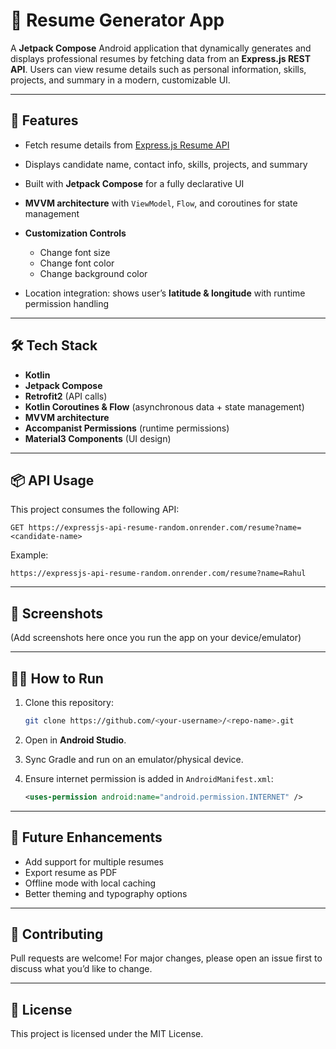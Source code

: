 # 📄 Resume Generator App

A **Jetpack Compose** Android application that dynamically generates and displays professional resumes by fetching data from an **Express.js REST API**. Users can view resume details such as personal information, skills, projects, and summary in a modern, customizable UI.

---

## 🚀 Features

* Fetch resume details from [Express.js Resume API](https://expressjs-api-resume-random.onrender.com/resume?name=insert-your-name-here)
* Displays candidate name, contact info, skills, projects, and summary
* Built with **Jetpack Compose** for a fully declarative UI
* **MVVM architecture** with `ViewModel`, `Flow`, and coroutines for state management
* **Customization Controls**

  * Change font size
  * Change font color
  * Change background color
* Location integration: shows user’s **latitude & longitude** with runtime permission handling

---

## 🛠️ Tech Stack

* **Kotlin**
* **Jetpack Compose**
* **Retrofit2** (API calls)
* **Kotlin Coroutines & Flow** (asynchronous data + state management)
* **MVVM architecture**
* **Accompanist Permissions** (runtime permissions)
* **Material3 Components** (UI design)

---

## 📦 API Usage

This project consumes the following API:

```
GET https://expressjs-api-resume-random.onrender.com/resume?name=<candidate-name>
```

Example:

```
https://expressjs-api-resume-random.onrender.com/resume?name=Rahul
```

---

## 📸 Screenshots

(Add screenshots here once you run the app on your device/emulator)

---

## 🧑‍💻 How to Run

1. Clone this repository:

   ```bash
   git clone https://github.com/<your-username>/<repo-name>.git
   ```
2. Open in **Android Studio**.
3. Sync Gradle and run on an emulator/physical device.
4. Ensure internet permission is added in `AndroidManifest.xml`:

   ```xml
   <uses-permission android:name="android.permission.INTERNET" />
   ```

---

## 📌 Future Enhancements

* Add support for multiple resumes
* Export resume as PDF
* Offline mode with local caching
* Better theming and typography options

---

## 🤝 Contributing

Pull requests are welcome! For major changes, please open an issue first to discuss what you’d like to change.

---

## 📄 License

This project is licensed under the MIT License.

